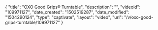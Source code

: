 {
    "title": "OXO Good Grips&reg; Turntable",
    "description": "",
    "videoid": "109971127",
    "date_created": "1502519287",
    "date_modified": "1504290124",
    "type": "captivate",
    "layout": "video",
    "url": "\/v\/oxo-good-grips-turntable\/109971127"
}